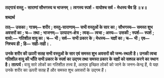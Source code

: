  **तद्गात्रं वस्तु** **-** **साराणां सौभगस्य च भाजनम् ।** **त्वगस्य स्पर्श** **-** **वायोश्च सर्व** **-** **मेधस्य चैव हि ॥ ४॥** 

**शब्दार्थ** 

**तत्—** **उसका** **; गात्रम्—** **शरीर** **; वस्तु-साराणाम्—** **सभी वस्तुओं के सार का** **; सौभगस्य—** **समस्त शुभ अवसरों का** **; च—** **तथा** **;** **भाजनम्—** **उत्पादन-क्षेत्र** **; त्वक्—** **त्वचा** **; अस्य—** **उसकी** **; स्पर्श—** **स्पर्श** **; वायो:—** **गतिशील वायु का** **; च—** **भी** **; सर्व—** **सभी** **प्रकार के** **; मेधस्य—** **यज्ञों का** **; च—** **भी** **; एव—** **निश्चय ही** **; हि—** **सही-सही।** **.** 

**उनके शरीर की ऊपरी सतह सभी वस्तुओं के सार एवं समस्त शुभ अवसरों की जन्म-स्थली** **है। उनकी त्वचा गतिशील वायु की भाँति सभी प्रकार के स्पर्श का उद्गम तथा समस्त प्रकार के** **यज्ञों को सश्पन्न करने का स्थान है।** **तात्पर्य :** वायु सारे लोकों का गतिशील तत्त्व है, अतएव इच्छित लोकों को जाने के जनन-केन्द्र हैं, ये यज्ञ उनके शरीर का ऊपरी सतह हैं और समस्त शुभ अवसरों के उद्गम हैं। 